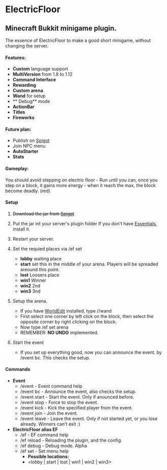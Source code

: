 # ElectricFloor
## Minecraft Bukkit minigame plugin.

The essence of ElectricFloor to make a good short minigame, without changing the server.

#### Features:
* **Custom** language support
* **MultiVersion** from 1.8 to 1.12
* **Command Interface**
* **Rewarding**
* **Custom arena**
* **Wand** for setup
* ** Debug** mode
* **ActionBar**
* **Titles**
* **Fireworks**

#### Future plan:
* Publish on [Spigot](https://spigotmc.org)
* Join NPC menu
* **AutoStarter**
* **Stats**

#### Gameplay:

You should avoid stepping on electric floor - Run until you can, once you step on a block, it gains more energy - when it reach the max, the block become deadly. (red)

#### Setup

1. ~~Download the jar from [Spigot](https://spigotmc.org)~~

2. Put the jar int your server's plugin folder
If you don't have [Essentials](https://dev.bukkit.org/projects/essentials), install it.

3. Restart your server.

4. Set the requied places via /ef set <location>
     - **lobby** waiting place
     - **start** set this in the middle of your arena.
     Players will be spreaded areound this point.
     - **lost** Loosers place
     - **win1** Winner
     - **win2** 2nd
     - **win3** 3nd
     
5. Setup the arena.
     * If you have [WorldEdit](https://dev.bukkit.org/projects/worldedit) installed, type //wand
     * First select one corner by left click on the block, then select the opposite corner by right clicking on the block.
     * Now type /ef set arena
     * REMEMBER: **NO UNDO** implemented.
     
6. Start the event
     - If you set up everything good, now you can announce the event. by /event bc. This checks the setup.

#### Commands

* **Event**
     - /event \- Event command help
     - /event bc \- Announce the event, also checks the setup.
     - /event start \- Start the event. Only if anounced before.
     - /event stop \- Force to stop the event.
     - /event kick <player> \- Kick the specified player from the event.
     - /event join \- Join the event.
     - /event leave \- Leave the event. Only if not started yet, or you lose already. Winners can't exit :)
* **ElectricFloor alias EF**
     - /ef \- EF command help
     - /ef reload \- Reloading the plugin, and the config.
     - /ef debug \- Debug mode. Alpha
     - /ef set \- Set menu help
          * **Possible locations:**
          * <lobby | start | lost | win1 | win2 | win3>